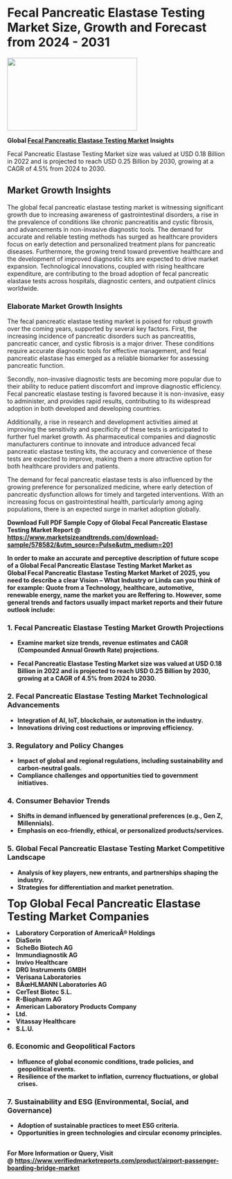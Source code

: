 <H1>Fecal Pancreatic Elastase Testing Market Size, Growth and Forecast from 2024 - 2031</H1><img class="aligncenter size-medium wp-image-584254" src="https://thirdeyenews.in/wp-content/uploads/2024/09/Global-Market-Research-300x168.jpeg" alt="" width="300" height="168" /><p><strong>Global&nbsp;<a href="https://www.marketsizeandtrends.com/download-sample/578582/&amp;utm_source=Pulse&amp;utm_medium=201">Fecal Pancreatic Elastase Testing Market</a> Insights</strong></p><p>Fecal Pancreatic Elastase Testing Market size was valued at USD 0.18 Billion in 2022 and is projected to reach USD 0.25 Billion by 2030, growing at a CAGR of 4.5% from 2024 to 2030.</p><p><h2>Market Growth Insights</h2> <p>The global fecal pancreatic elastase testing market is witnessing significant growth due to increasing awareness of gastrointestinal disorders, a rise in the prevalence of conditions like chronic pancreatitis and cystic fibrosis, and advancements in non-invasive diagnostic tools. The demand for accurate and reliable testing methods has surged as healthcare providers focus on early detection and personalized treatment plans for pancreatic diseases. Furthermore, the growing trend toward preventive healthcare and the development of improved diagnostic kits are expected to drive market expansion. Technological innovations, coupled with rising healthcare expenditure, are contributing to the broad adoption of fecal pancreatic elastase tests across hospitals, diagnostic centers, and outpatient clinics worldwide.</p> <p><strong></strong></p> <h3>Elaborate Market Growth Insights</h3> <p>The fecal pancreatic elastase testing market is poised for robust growth over the coming years, supported by several key factors. First, the increasing incidence of pancreatic disorders such as pancreatitis, pancreatic cancer, and cystic fibrosis is a major driver. These conditions require accurate diagnostic tools for effective management, and fecal pancreatic elastase has emerged as a reliable biomarker for assessing pancreatic function.</p> <p>Secondly, non-invasive diagnostic tests are becoming more popular due to their ability to reduce patient discomfort and improve diagnostic efficiency. Fecal pancreatic elastase testing is favored because it is non-invasive, easy to administer, and provides rapid results, contributing to its widespread adoption in both developed and developing countries.</p> <p>Additionally, a rise in research and development activities aimed at improving the sensitivity and specificity of these tests is anticipated to further fuel market growth. As pharmaceutical companies and diagnostic manufacturers continue to innovate and introduce advanced fecal pancreatic elastase testing kits, the accuracy and convenience of these tests are expected to improve, making them a more attractive option for both healthcare providers and patients.</p> <p>The demand for fecal pancreatic elastase tests is also influenced by the growing preference for personalized medicine, where early detection of pancreatic dysfunction allows for timely and targeted interventions. With an increasing focus on gastrointestinal health, particularly among aging populations, there is an expected surge in market adoption globally.</p> <p><strong></p><p><span class=""><strong>Download Full PDF Sample Copy of Global Fecal Pancreatic Elastase Testing Market Report</strong> @ <a href="https://www.marketsizeandtrends.com/download-sample/578582/&amp;utm_source=Pulse&amp;utm_medium=201" target="_blank">https://www.marketsizeandtrends.com/download-sample/578582/&amp;utm_source=Pulse&amp;utm_medium=201</a></span></p><p>In order to make an accurate and perceptive description of future scope of a Global&nbsp;Fecal Pancreatic Elastase Testing Market Market as Global&nbsp;Fecal Pancreatic Elastase Testing Market Market of 2025, you need to describe a clear Vision &ndash; What Industry or Linda can you think of for example: Quote from a Technology, healthcare, automotive, renewable energy, name the market you are Reffering to. However, some general trends and factors usually impact market reports and their future outlook include:</p><h3>1.&nbsp;<strong>Fecal Pancreatic Elastase Testing Market Growth Projections</strong></h3><ul><li>Examine market size trends, revenue estimates and CAGR (Compounded Annual Growth Rate) projections.</li><li><p>Fecal Pancreatic Elastase Testing Market size was valued at USD 0.18 Billion in 2022 and is projected to reach USD 0.25 Billion by 2030, growing at a CAGR of 4.5% from 2024 to 2030.</p></li></ul><h3>2.&nbsp;<strong>Fecal Pancreatic Elastase Testing Market Technological Advancements</strong></h3><ul><li>Integration of AI, IoT, blockchain, or automation in the industry.</li><li>Innovations driving cost reductions or improving efficiency.</li></ul><h3>3.&nbsp;<strong>Regulatory and Policy Changes</strong></h3><ul><li>Impact of global and regional regulations, including sustainability and carbon-neutral goals.</li><li>Compliance challenges and opportunities tied to government initiatives.</li></ul><h3>4.&nbsp;<strong>Consumer Behavior Trends</strong></h3><ul><li>Shifts in demand influenced by generational preferences (e.g., Gen Z, Millennials).</li><li>Emphasis on eco-friendly, ethical, or personalized products/services.</li></ul><h3>5.&nbsp;<strong>Global Fecal Pancreatic Elastase Testing Market Competitive Landscape</strong></h3><ul><li>Analysis of key players, new entrants, and partnerships shaping the industry.</li><li>Strategies for differentiation and market penetration.</li></ul><p data-pm-slice="1 1 []"><span style="color: inherit; font-family: inherit; font-size: 25px;">Top Global Fecal Pancreatic Elastase Testing Market Companies</span></p><div class="" data-test-id=""><p><li>Laboratory Corporation of AmericaÂ® Holdings</li><li> DiaSorin</li><li> ScheBo Biotech AG</li><li> Immundiagnostik AG</li><li> Invivo Healthcare</li><li> DRG Instruments GMBH</li><li> Verisana Laboratories</li><li> BÃœHLMANN Laboratories AG</li><li> CerTest Biotec S.L.</li><li> R-Biopharm AG</li><li> American Laboratory Products Company</li><li> Ltd.</li><li> Vitassay Healthcare</li><li> S.L.U.</li></p></div><h3>6.&nbsp;<strong>Economic and Geopolitical Factors</strong></h3><ul><li>Influence of global economic conditions, trade policies, and geopolitical events.</li><li>Resilience of the market to inflation, currency fluctuations, or global crises.</li></ul><h3>7.&nbsp;<strong>Sustainability and ESG (Environmental, Social, and Governance)</strong></h3><ul><li>Adoption of sustainable practices to meet ESG criteria.</li><li>Opportunities in green technologies and circular economy principles.</li></ul><h2><strong style="font-size: 14px;">For More Information or Query, Visit @&nbsp;</strong><a style="background-color: #ffffff; font-size: 14px;" href="https://www.marketsizeandtrends.com/report/fecal-pancreatic-elastase-testing-market/" target="_blank">https://www.verifiedmarketreports.com/product/airport-passenger-boarding-bridge-market</a></h2>